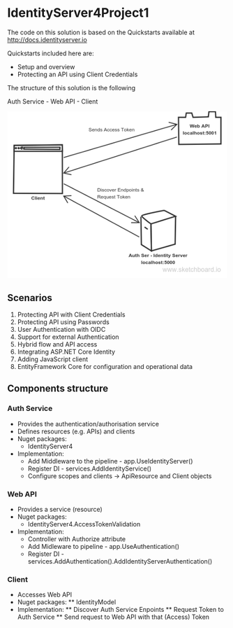 # IdentityServer4Project1

The code on this solution is based on the Quickstarts available at http://docs.identityserver.io

Quickstarts included here are:

<ul>
  <li>Setup and overview</li>
  <li>Protecting an API using Client Credentials</li>
</ul>

The structure of this solution is the following

Auth Service - Web API - Client 

<img src="https://github.com/luisdvalle/IdentityServer4Project1/blob/master/IDServer4-overview.png" />

## Scenarios

1. Protecting API with Client Credentials
2. Protecting API using Passwords
3. User Authentication with OIDC
4. Support for external Authentication
5. Hybrid flow and API access
6. Integrating ASP.NET Core Identity
7. Adding JavaScript client
8. EntityFramework Core for configuration and operational data

## Components structure

### Auth Service

* Provides the authentication/authorisation service
* Defines resources (e.g. APIs) and clients
* Nuget packages:
	- IdentityServer4
* Implementation:
	- Add Middleware to the pipeline - app.UseIdentityServer()
	- Register DI - services.AddIdentityService()
	- Configure scopes and clients -> ApiResource and Client objects

### Web API

* Provides a service (resource)
* Nuget packages: 
	- IdentityServer4.AccessTokenValidation
* Implementation:
	- Controller with Authorize attribute
	- Add Midleware to pipeline - app.UseAuthentication()
	- Register DI - services.AddAuthentication().AddIdentityServerAuthentication()

### Client

* Accesses Web API
* Nuget packages: 
	** IdentityModel
* Implementation:
	** Discover Auth Service Enpoints
	** Request Token to Auth Service
	** Send request to Web API with that (Access) Token